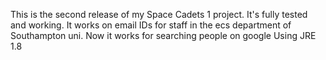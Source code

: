 This is the second release of my Space Cadets 1 project. 
It's fully tested and working. 
It works on email IDs for staff in the ecs department of Southampton uni.
Now it works for searching people on google
Using JRE 1.8

